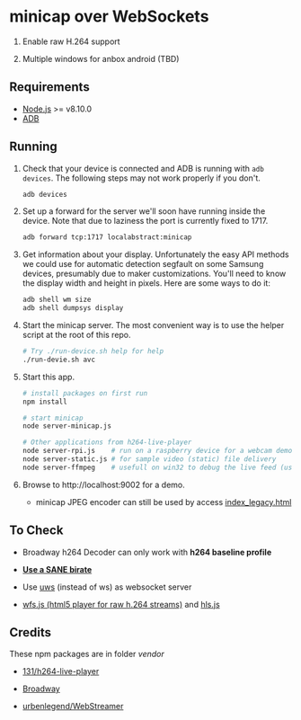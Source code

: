 # minicap over WebSockets

1. Enable raw H.264 support

2. Multiple windows for anbox android (TBD)

## Requirements

* [Node.js](https://nodejs.org/) >= v8.10.0
* [ADB](http://developer.android.com/intl/ja/tools/help/adb.html)

## Running

1. Check that your device is connected and ADB is running with `adb devices`. The following steps may not work properly if you don't.

    ```Bash
    adb devices
    ```

2. Set up a forward for the server we'll soon have running inside the device. Note that due to laziness the port is currently fixed to 1717.

    ```Bash
    adb forward tcp:1717 localabstract:minicap
    ```

3. Get information about your display. Unfortunately the easy API methods we could use for automatic detection segfault on some Samsung devices, presumably due to maker customizations. You'll need to know the display width and height in pixels. Here are some ways to do it:

    ```Bash
    adb shell wm size
    adb shell dumpsys display
    ```

4. Start the minicap server. The most convenient way is to use the helper script at the root of this repo.

    ```Bash
    # Try ./run-device.sh help for help
    ./run-devie.sh avc
    ```

5. Start this app.

    ```Bash
    # install packages on first run
    npm install
    ```

    ```Bash
    # start minicap
    node server-minicap.js
    ```

    ```Bash
    # Other applications from h264-live-player
    node server-rpi.js    # run on a raspberry device for a webcam demo
    node server-static.js # for sample video (static) file delivery
    node server-ffmpeg    # usefull on win32 to debug the live feed (use ffmpeg & your directshow device / webcam)
    ```

6. Browse to http://localhost:9002 for a demo.

    * minicap JPEG encoder can still be used by access [index_legacy.html](http://localhost:9002/index_legacy.html)

## To Check

* Broadway h264 Decoder can only work with **h264 baseline profile**

* [**Use a SANE birate**](https://www.dr-lex.be/info-stuff/videocalc.html)

* Use [uws](https://github.com/uWebSockets/uWebSockets) (instead of ws) as websocket server

* [wfs.js (html5 player for raw h.264 streams)](https://github.com/ChihChengYang/wfs.js) and [hls.js](https://github.com/dailymotion/hls.js)

## Credits

These npm packages are in folder _vendor_

* [131/h264-live-player](https://github.com/131/h264-live-player)

* [Broadway](https://github.com/mbebenita/Broadway)

* [urbenlegend/WebStreamer](https://github.com/urbenlegend/WebStreamer)